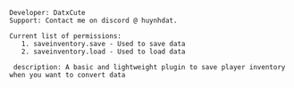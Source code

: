     Developer: DatxCute
    Support: Contact me on discord @ huynhdat.

    Current list of permissions:
       1. saveinventory.save - Used to save data
       2. saveinventory.load - Used to load data

     description: A basic and lightweight plugin to save player inventory when you want to convert data

